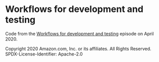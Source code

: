 # Workflows for development and testing

Code from the [Workflows for development and testing][workflows] episode on April 2020.

[workflows]: https://www.youtube.com/watch?v=X79vSGi3qGU

Copyright 2020 Amazon.com, Inc. or its affiliates. All Rights Reserved.
SPDX-License-Identifier: Apache-2.0
